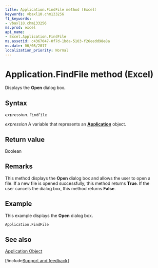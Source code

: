 ```yaml
---
title: Application.FindFile method (Excel)
keywords: vbaxl10.chm133256
f1_keywords:
- vbaxl10.chm133256
ms.prod: excel
api_name:
- Excel.Application.FindFile
ms.assetid: c4367047-0f7d-1bda-5103-f26eedd98e8a
ms.date: 06/08/2017
localization_priority: Normal
---
```



# Application.FindFile method (Excel)

Displays the  **Open** dialog box.


## Syntax

_expression_. `FindFile`

_expression_ A variable that represents an **[Application](Excel.Application(object).md)** object.


## Return value

Boolean


## Remarks

This method displays the  **Open** dialog box and allows the user to open a file. If a new file is opened successfully, this method returns **True**. If the user cancels the dialog box, this method returns **False**.


## Example

This example displays the  **Open** dialog box.


```vb
Application.FindFile
```


## See also


[Application Object](Excel.Application(object).md)

[!include[Support and feedback](~/includes/feedback-boilerplate.md)]